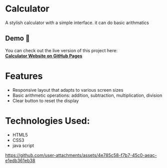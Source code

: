 # Calculator

A stylish calculator with a simple interface. it can do basic arithmatics

## Demo 🎉
You can check out the live version of this project here:  
[**Calculator Website on GitHub Pages**](https://kycilius.github.io/calculator/)

# Features
- Responsive layout that adapts to various screen sizes
- Basic arithmetic operations: addition, subtraction, multiplication, division
- Clear button to reset the display

# Technologies Used:
- HTML5
- CSS3
- java script


https://github.com/user-attachments/assets/4e785c58-f7b7-45c0-aeac-e1edb361eb38

